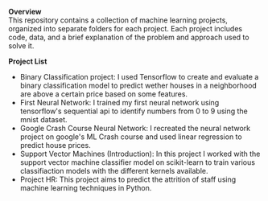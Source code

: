 **Overview**<br>
This repository contains a collection of machine learning projects, organized into separate folders for each project. Each project includes code, data, and a brief explanation of the problem and approach used to solve it.<br>

**Project List**<br>
- Binary Classification project: I used Tensorflow to create and evaluate a binary classification model to predict wether houses in a neighborhood are above a certain price based on some features.
- First Neural Network: I trained my first neural network using tensorflow's sequential api to identify numbers from 0 to 9 using the mnist dataset.
- Google Crash Course Neural Network: I recreated the neural network project on google's ML Crash course and used linear regression to predict house prices.
- Support Vector Machines (Introduction): In this project I worked with the support vector machine classifier model on scikit-learn to train various classifiaction models with the different kernels available.
- Project HR: This project aims to predict the attrition of staff using machine learning techniques in Python.

